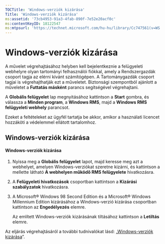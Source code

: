 ```yaml
---
TOCTitle: 'Windows-verziók kizárása'
Title: 'Windows-verziók kizárása'
ms:assetid: '73cb4953-91a3-4fab-890f-7e52e20acf0c'
ms:contentKeyID: 18122547
ms:mtpsurl: 'https://technet.microsoft.com/hu-hu/library/Cc747561(v=WS.10)'
---
```


Windows-verziók kizárása
========================

A művelet végrehajtásához helyben kell bejelentkeznie a felügyeleti webhelyre olyan tartományi felhasználói fiókkal, amely a Rendszergazdák csoport tagja az elérni kívánt számítógépen. A Tartománygazdák csoport tagjai is végrehajthatják ezt a műveletet. Biztonsági szempontból ajánlott a műveletet a **Futtatás másként** parancs segítségével végrehajtani.

A **Globális felügyelet** lap megnyitásához kattintson a **Start** gombra, és válassza a **Minden program**, a **Windows RMS**, majd a **Windows RMS felügyeleti webhely** parancsot.

Ezeket a feltételeket az ügyfél tartatja be akkor, amikor a használati licencet hozzáköti a védelemmel ellátott tartalomhoz.

Windows-verziók kizárása
------------------------

#### Windows-verziók kizárása

1.  Nyissa meg a **Globális felügyelet** lapot, majd keresse meg azt a webhelyet, amelyen Windows-verziókat szeretne kizárni, és kattintson a mellette látható **A webhelyen működő RMS felügyelete** hivatkozásra.

2.  A **Felügyeleti hivatkozások** csoportban kattintson a **Kizárási szabályzatok** hivatkozásra.

3.  A Microsoft® Windows 98 Second Edition és a Microsoft® Windows Millennium Edition kizárásához a Windows-verzió kizárása csoportban kattintson az **Engedélyezés** elemre.

    Az említett Windows-verziók kizárásának tiltásához kattintson a **Letiltás** elemre.

Az eljárás végrehajtásáról a további tudnivalókat lásd: „[Windows-verziók kizárása](https://technet.microsoft.com/8b8a184d-ac0e-4a43-822c-d2fae2faf484)”.
